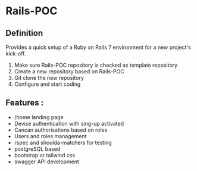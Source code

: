 # Rails-POC

## Definition
Provides a quick setup of a Ruby on Rails 7 environment for a new project's kick-off.
1. Make sure Rails-POC repository is checked as template repository
2. Create a new repository based on Rails-POC
3. Git clone the new repository
4. Configure and start coding

## Features :
 * /home landing page
 * Devise authentication with sing-up activated
 * Cancan authorisations based on roles
 * Users and roles management
 * rspec and shoulda-matchers for testing
 * postgreSQL based
 * bootstrap or tailwind css
 * swagger API development
